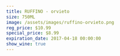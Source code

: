 ```yaml
---
title: RUFFINO - orvieto
size: 750ML
image: /assets/images/ruffino-orvieto.png
reg_price: $10.99
special_price: $8.99
expiration_date: 2017-04-18 00:00:00
show_wine: true
---
```



